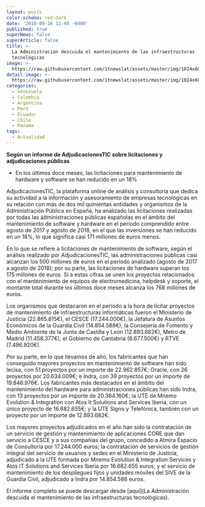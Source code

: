 ```yaml
---
layout: posts
color-schema: red-dark
date: '2018-09-16 11:40 -0400'
published: true
superNews: false
superArticle: false
title: >-
  La Administración descuida el mantenimiento de las infraestructuras
  tecnológicas
image: >-
  https://raw.githubusercontent.com/itnewslat/assets/master/img/1024x680/infraestructura-Antenas-g.jpg
detail-image: >-
  https://raw.githubusercontent.com/itnewslat/assets/master/img/1024x680/infraestructura-Antenas-g.jpg
categories:
  - Venezuela
  - Colombia
  - Argentina
  - Perú
  - Ecuador
  - Chile
  - Panama
tags:
  - Actualidad
---
```

**Según un informe de AdjudicacionesTIC sobre licitaciones y adjudicaciones públicas**

- En los últimos doce meses, las licitaciones para mantenimiento de hardware y software se han reducido en un 18%

AdjudicacionesTIC, la plataforma online de análisis y consultoría que dedica su actividad a la información y asesoramiento de empresas tecnológicas en su relación con más de dos mil quinientas entidades y organismos de la Administración Pública en España, ha analizado las licitaciones realizadas por todas las administraciones públicas españolas en el ámbito del mantenimiento de software y hardware en el período comprendido entre agosto de 2017 y agosto de 2018, en el que las inversiones se han reducido en un 18%, lo que significa casi 171 millones de euros menos.

En lo que se refiere a licitaciones de mantenimiento de software, según el análisis realizado por AdjudicacionesTIC, las administraciones públicas casi alcanzan los 500 millones de euros en el periodo analizado (agosto de 2017 a agosto de 2018); por su parte, las licitaciones de hardware superan los 175 millones de euros. Si a estas cifras se unen los proyectos relacionados con el mantenimiento de equipos de electromedicina, helpdesk y soporte, el montante total durante los últimos doce meses alcanza los 768 millones de euros.

Los organismos que destacaron en el período a la hora de licitar proyectos de mantenimiento de infraestructuras informáticas fueron el Ministerio de Justicia (22.865.815€), el CESCE (17.244.000€), la Jefatura de Asuntos Económicos de la Guardia Civil (14.854.588€), la Consejería de Fomento y Medio Ambiente de la Junta de Castilla y León (12.893.682€), Metro de Madrid (11.458.377€), el Gobierno de Cantabria (8.677.500€) y RTVE (7.496.920€).

Por su parte, en lo que llevamos de año, los fabricantes que han conseguido mayores proyectos en mantenimiento de software han sido Iecisa, con 51 proyectos por un importe de 22.962.857€; Oracle, con 26 proyectos por 20.634.009€; e Indra, con 39 proyectos por un importe de 19.846.976€. Los fabricantes más destacados en el ámbito del mantenimiento del hardware para administraciones públicas han sido Indra, con 13 proyectos por un importe de 20.364.160€; la UTE de Mnemo Evolution & Integration con Atos It Solutions and Services Iberia, con un único proyecto de 16.682.655€; y la UTE Signo y Telefónica, también con un proyecto por un importe de 12.893.682€.

Los mayores proyectos adjudicados en el año han sido la contratación de un servicio de gestión y mantenimiento de aplicaciones CORE que dan servicio a CESCE y a sus compañías del grupo, concedido a Atmira Espacio de Consultoría por 17.244.000 euros; la contratación de servicios de gestión integral del servicio de usuarios y sedes en el Ministerio de Justicia, adjudicado a la UTE formada por Mnemo Evolution & Integration Services y Atos IT Solutions and Services Iberia por 16.682.655 euros; y el servicio de mantenimiento de los despliegues fijos y unidades móviles del SIVE de la Guardia Civil, adjudicado a Indra por 14.854.588 euros. 

El informe completo se puede descargar desde [aquí](La Administración descuida el mantenimiento de las infraestructuras tecnológicas). 

